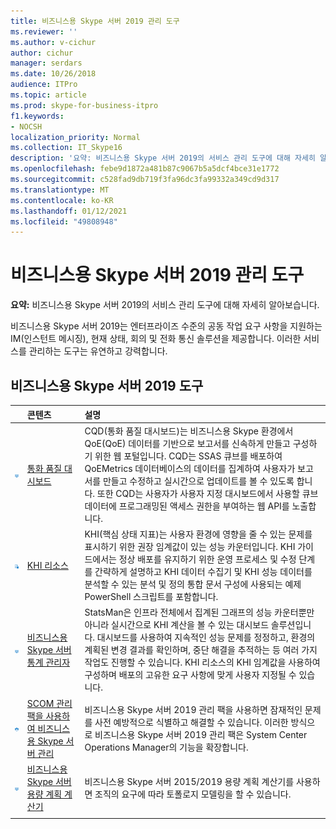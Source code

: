 ```yaml
---
title: 비즈니스용 Skype 서버 2019 관리 도구
ms.reviewer: ''
ms.author: v-cichur
author: cichur
manager: serdars
ms.date: 10/26/2018
audience: ITPro
ms.topic: article
ms.prod: skype-for-business-itpro
f1.keywords:
- NOCSH
localization_priority: Normal
ms.collection: IT_Skype16
description: '요약: 비즈니스용 Skype 서버 2019의 서비스 관리 도구에 대해 자세히 알아보습니다.'
ms.openlocfilehash: febe9d1872a481b87c9067b5a5dcf4bce31e1772
ms.sourcegitcommit: c528fad9db719f3fa96dc3fa99332a349cd9d317
ms.translationtype: MT
ms.contentlocale: ko-KR
ms.lasthandoff: 01/12/2021
ms.locfileid: "49808948"
---
```

# <a name="skype-for-business-server-2019-management-tools"></a>비즈니스용 Skype 서버 2019 관리 도구
 
**요약:** 비즈니스용 Skype 서버 2019의 서비스 관리 도구에 대해 자세히 알아보습니다.
  
비즈니스용 Skype 서버 2019는 엔터프라이즈 수준의 공동 작업 요구 사항을 지원하는 IM(인스턴트 메시징), 현재 상태, 회의 및 전화 통신 솔루션을 제공합니다. 이러한 서비스를 관리하는 도구는 유연하고 강력합니다.
  
## <a name="skype-for-business-server-2019-tools"></a>비즈니스용 Skype 서버 2019 도구

||**콘텐츠**|**설명**|
|:-----|:-----|:-----|
|![대시보드 아이콘](../SfbServer/media/144fef0b-3ff0-4298-8b03-978bda9e923b.png)|[통화 품질 대시보드](https://go.microsoft.com/fwlink/p/?LinkId=534842) <br/> |CQD(통화 품질 대시보드)는 비즈니스용 Skype 환경에서 QoE(QoE) 데이터를 기반으로 보고서를 신속하게 만들고 구성하기 위한 웹 포털입니다. CQD는 SSAS 큐브를 배포하여 QoEMetrics 데이터베이스의 데이터를 집계하여 사용자가 보고서를 만들고 수정하고 실시간으로 업데이트를 볼 수 있도록 합니다. 또한 CQD는 사용자가 사용자 지정 대시보드에서 사용할 큐브 데이터에 프로그래밍된 액세스 권한을 부여하는 웹 API를 노출합니다.  <br/> |
|![KHI 아이콘](../SfbServer/media/8759b767-b689-4a95-94a5-5b27c5688688.png)|[KHI 리소스](https://www.microsoft.com/download/details.aspx?id=57519) <br/> |KHI(핵심 상태 지표)는 사용자 환경에 영향을 줄 수 있는 문제를 표시하기 위한 권장 임계값이 있는 성능 카운터입니다. KHI 가이드에서는 정상 배포를 유지하기 위한 운영 프로세스 및 수정 단계를 간략하게 설명하고 KHI 데이터 수집기 및 KHI 성능 데이터를 분석할 수 있는 분석 및 정의 통합 문서 구성에 사용되는 예제 PowerShell 스크립트를 포함합니다.  <br/> |
|![대시보드 아이콘](../SfbServer/media/144fef0b-3ff0-4298-8b03-978bda9e923b.png)|[비즈니스용 Skype 서버 통계 관리자](../SfbServer/management-tools/statistics-manager/statistics-manager.md) <br/> |StatsMan은 인프라 전체에서 집계된 그래프의 성능 카운터뿐만 아니라 실시간으로 KHI 계산을 볼 수 있는 대시보드 솔루션입니다. 대시보드를 사용하여 지속적인 성능 문제를 정정하고, 환경의 계획된 변경 결과를 확인하며, 중단 해결을 추적하는 등 여러 가지 작업도 진행할 수 있습니다. KHI 리소스의 KHI 임계값을 사용하여 구성하며 배포의 고유한 요구 사항에 맞게 사용자 지정될 수 있습니다.  <br/> |
|![SCOM 아이콘](../SfbServer/media/3a7601cb-dd2f-4606-8a3b-07c7abdc091a.png)|[SCOM 관리 팩을 사용하여 비즈니스용 Skype 서버 관리](tools/scom-management-pack-use-2019.md) <br/> |비즈니스용 Skype 서버 2019 관리 팩을 사용하면 잠재적인 문제를 사전 예방적으로 식별하고 해결할 수 있습니다. 이러한 방식으로 비즈니스용 Skype 서버 2019 관리 팩은 System Center Operations Manager의 기능을 확장합니다.  <br/> |
|![대시보드 아이콘](../SfbServer/media/144fef0b-3ff0-4298-8b03-978bda9e923b.png)|[비즈니스용 Skype 서버 용량 계획 계산기](../SfbServer/management-tools/capacity-planning-calculator.md) <br/> |비즈니스용 Skype 서버 2015/2019 용량 계획 계산기를 사용하면 조직의 요구에 따라 토폴로지 모델링을 할 수 있습니다.  <br/> |
||
